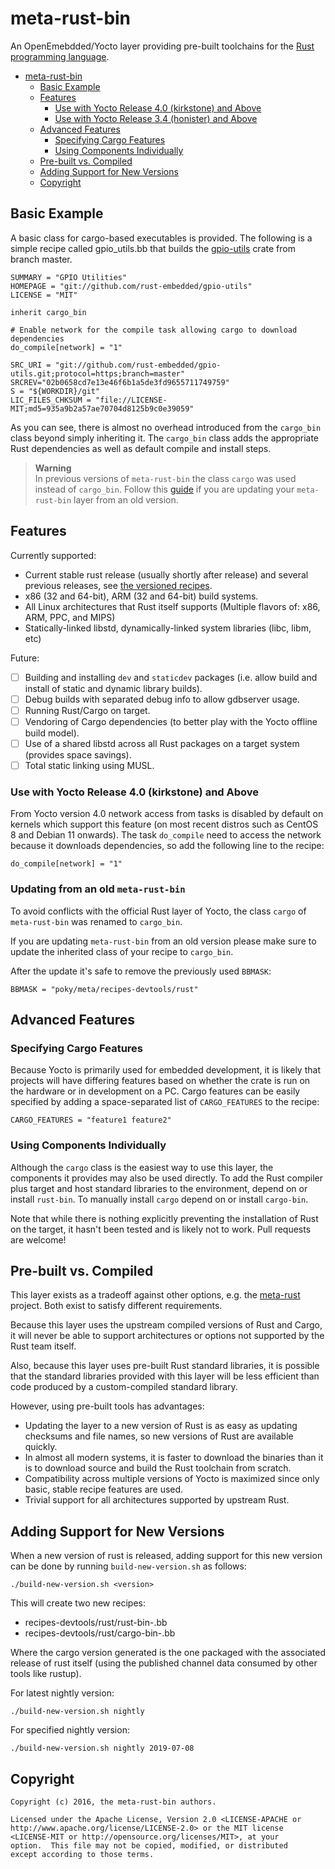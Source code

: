 # meta-rust-bin

An OpenEmebdded/Yocto layer providing pre-built toolchains for the
[Rust programming language](https://www.rust-lang.org).

<!-- toc -->

- [meta-rust-bin](#meta-rust-bin)
  - [Basic Example](#basic-example)
  - [Features](#features)
    - [Use with Yocto Release 4.0 (kirkstone) and Above](#use-with-yocto-release-40-kirkstone-and-above)
    - [Use with Yocto Release 3.4 (honister) and Above](#use-with-yocto-release-34-honister-and-above)
  - [Advanced Features](#advanced-features)
    - [Specifying Cargo Features](#specifying-cargo-features)
    - [Using Components Individually](#using-components-individually)
  - [Pre-built vs. Compiled](#pre-built-vs-compiled)
  - [Adding Support for New Versions](#adding-support-for-new-versions)
  - [Copyright](#copyright)

<!-- tocstop -->

## Basic Example

A basic class for cargo-based executables is provided. The following is a simple
recipe called gpio_utils.bb that builds the
[gpio-utils](https://github.com/rust-embedded/gpio-utils) crate from branch
master.

```bitbake
SUMMARY = "GPIO Utilities"
HOMEPAGE = "git://github.com/rust-embedded/gpio-utils"
LICENSE = "MIT"

inherit cargo_bin

# Enable network for the compile task allowing cargo to download dependencies
do_compile[network] = "1"

SRC_URI = "git://github.com/rust-embedded/gpio-utils.git;protocol=https;branch=master"
SRCREV="02b0658cd7e13e46f6b1a5de3fd9655711749759"
S = "${WORKDIR}/git"
LIC_FILES_CHKSUM = "file://LICENSE-MIT;md5=935a9b2a57ae70704d8125b9c0e39059"
```

As you can see, there is almost no overhead introduced from the `cargo_bin`
class beyond simply inheriting it. The `cargo_bin` class adds the appropriate
Rust dependencies as well as default compile and install steps.

> **Warning**  
> In previous versions of `meta-rust-bin` the class `cargo` was used instead of
> `cargo_bin`. Follow this [guide](#updating-from-an-old-meta-rust-bin) if you
> are updating your `meta-rust-bin` layer from an old version.

## Features

Currently supported:

- Current stable rust release (usually shortly after release) and several
  previous releases, see [the versioned recipes](./recipes-devtools/rust/).
- x86 (32 and 64-bit), ARM (32 and 64-bit) build systems.
- All Linux architectures that Rust itself supports (Multiple flavors of: x86,
  ARM, PPC, and MIPS)
- Statically-linked libstd, dynamically-linked system libraries (libc, libm,
  etc)

Future:

- [ ] Building and installing `dev` and `staticdev` packages (i.e. allow build
      and install of static and dynamic library builds).
- [ ] Debug builds with separated debug info to allow gdbserver usage.
- [ ] Running Rust/Cargo on target.
- [ ] Vendoring of Cargo dependencies (to better play with the Yocto offline
      build model).
- [ ] Use of a shared libstd across all Rust packages on a target system
      (provides space savings).
- [ ] Total static linking using MUSL.

### Use with Yocto Release 4.0 (kirkstone) and Above

From Yocto version 4.0 network access from tasks is disabled by default on
kernels which support this feature (on most recent distros such as CentOS 8 and
Debian 11 onwards). The task `do_compile` need to access the network because it
downloads dependencies, so add the following line to the recipe:

```bitbake
do_compile[network] = "1"
```

### Updating from an old `meta-rust-bin`

To avoid conflicts with the official Rust layer of Yocto, the class `cargo` of
`meta-rust-bin` was renamed to `cargo_bin`.

If you are updating `meta-rust-bin` from an old version please make sure to
update the inherited class of your recipe to `cargo_bin`.

After the update it's safe to remove the previously used `BBMASK`:

```bitbake
BBMASK = "poky/meta/recipes-devtools/rust"
```

## Advanced Features

### Specifying Cargo Features

Because Yocto is primarily used for embedded development, it is likely that
projects will have differing features based on whether the crate is run on the
hardware or in development on a PC. Cargo features can be easily specified by
adding a space-separated list of `CARGO_FEATURES` to the recipe:

```bitbake
CARGO_FEATURES = "feature1 feature2"
```

### Using Components Individually

Although the `cargo` class is the easiest way to use this layer, the components
it provides may also be used directly. To add the Rust compiler plus target and
host standard libraries to the environment, depend on or install `rust-bin`. To
manually install `cargo` depend on or install `cargo-bin`.

Note that while there is nothing explicitly preventing the installation of Rust
on the target, it hasn't been tested and is likely not to work. Pull requests
are welcome!

## Pre-built vs. Compiled

This layer exists as a tradeoff against other options, e.g. the
[meta-rust](https://github.com/meta-rust) project. Both exist to satisfy
different requirements.

Because this layer uses the upstream compiled versions of Rust and Cargo, it
will never be able to support architectures or options not supported by the Rust
team itself.

Also, because this layer uses pre-built Rust standard libraries, it is possible
that the standard libraries provided with this layer will be less efficient than
code produced by a custom-compiled standard library.

However, using pre-built tools has advantages:

- Updating the layer to a new version of Rust is as easy as updating checksums
  and file names, so new versions of Rust are available quickly.
- In almost all modern systems, it is faster to download the binaries than it is
  to download source and build the Rust toolchain from scratch.
- Compatibility across multiple versions of Yocto is maximized since only basic,
  stable recipe features are used.
- Trivial support for all architectures supported by upstream Rust.

## Adding Support for New Versions

When a new version of rust is released, adding support for this new version can
be done by running `build-new-version.sh` as follows:

    ./build-new-version.sh <version>

This will create two new recipes:

- recipes-devtools/rust/rust-bin-<version>.bb
- recipes-devtools/rust/cargo-bin-<date>.bb

Where the cargo version generated is the one packaged with the associated
release of rust itself (using the published channel data consumed by other tools
like rustup).

For latest nightly version:

    ./build-new-version.sh nightly

For specified nightly version:

    ./build-new-version.sh nightly 2019-07-08

## Copyright

```
Copyright (c) 2016, the meta-rust-bin authors.

Licensed under the Apache License, Version 2.0 <LICENSE-APACHE or
http://www.apache.org/license/LICENSE-2.0> or the MIT license
<LICENSE-MIT or http://opensource.org/licenses/MIT>, at your
option.  This file may not be copied, modified, or distributed
except according to those terms.
```

